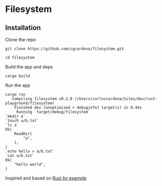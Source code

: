# Filesystem

## Installation

Clone the repo

```
git clone https://github.com/cgcardona/filesystem.git
```

```
cd filesystem
```

Build the app and deps

```
cargo build
```

Run the app

```
cargo run
   Compiling filesystem v0.1.0 (/Users/carloscardona/Sites/dev/rust-playground/filesystem)
    Finished dev [unoptimized + debuginfo] target(s) in 0.44s
     Running `target/debug/filesystem`
`mkdir a`
`touch a/b.txt`
`ls a`
Ok(
    ReadDir(
        "a",
    ),
)
`echo hello > a/b.txt`
`cat a/b.txt`
Ok(
    "hello world",
)
```

Inspired and based on [Rust by example](https://doc.rust-lang.org/rust-by-example/std_misc/fs.html)
